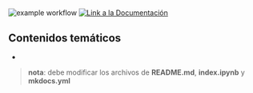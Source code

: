 # <PROJECT DESCRIPTION>

![example workflow](https://github.com/fralfaro/<PROJECT>/actions/workflows/documentation.yml/badge.svg)
<a href="https://fralfaro.github.io/<PROJECT>/"><img alt="Link a la Documentación" src="https://img.shields.io/badge/docs-link-brightgreen"></a>


## Contenidos temáticos

* 

> **nota**: debe modificar los archivos de **README.md**, **index.ipynb** y **mkdocs.yml**

